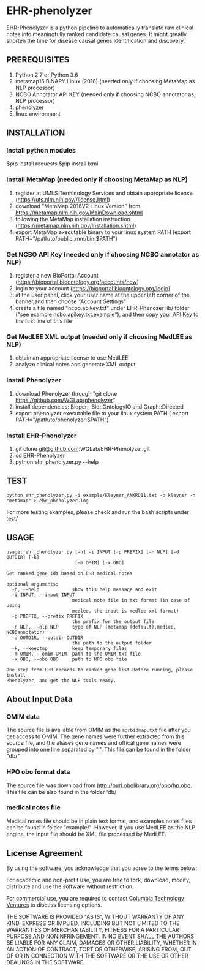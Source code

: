 # EHR-phenolyzer 

EHR-Phenolyzer is a python pipeline to automatically translate raw clinical notes into meaningfully ranked candidate causal genes. It might greatly shorten the time for disease causal genes identification and discovery. 

## PREREQUISITES

1. Python 2.7 or Python 3.6
2. metamap16.BINARY.Linux (2016) (needed only if choosing MetaMap as NLP processor)
3. NCBO Annotator API KEY (needed only if choosing NCBO annotator as NLP processor)
4. phenolyzer
5. linux environment

## INSTALLATION
### Install python modules
$pip install requests
$pip install lxml


### Install MetaMap (needed only if choosing MetaMap as NLP)

1. register at UMLS Terminology Services and obtain appropriate license (https://uts.nlm.nih.gov//license.html)
2. download "MetaMap 2016V2 Linux Version" from https://metamap.nlm.nih.gov/MainDownload.shtml
3. following the MetaMap installation instruction (https://metamap.nlm.nih.gov/Installation.shtml)
4. export MetaMap executable binary to your linux system PATH (export PATH="/path/to/public_mm/bin:$PATH") 

### Get NCBO API Key (needed only if choosing NCBO annotator as NLP)
1. register a new BioPortal Account (https://bioportal.bioontology.org/accounts/new)
2. login to your account (https://bioportal.bioontology.org/login)
3. at the user panel, click your user name at the upper left corner of the banner,and then choose "Account Settings"
4. create a file named "ncbo.apikey.txt" under EHR-Phenozer lib/ folder ("see example ncbo.apikey.txt.example"), and then copy your API Key to the first line of this file

### Get MedLEE XML output (needed only if choosing MedLEE as NLP)
1. obtain an appropriate license to use MedLEE
2. analyze clinical notes and generate XML output

### Install Phenolyzer

1. download Phenolyzer through "git clone https://github.com/WGLab/phenolyzer"
2. install dependencies: Bioperl, Bio::OntologyIO and Graph::Directed 
3. export phenolyzer executable file to your linux system PATH ( export PATH="/path/to/phenolyzer:$PATH")

### Install EHR-Phenolyzer
1. git clone git@github.com:WGLab/EHR-Phenolyzer.git
2. cd EHR-Phenolyzer
3. python ehr_phenolyzer.py --help

## TEST 

`python ehr_phenolyzer.py -i example/Kleyner_ANKRD11.txt -p kleyner -n "metamap" > ehr_phenolyzer.log `

For more testing examples, please check and run the bash scripts under test/

## USAGE 
```
usage: ehr_phenolyzer.py [-h] -i INPUT [-p PREFIX] [-n NLP] [-d OUTDIR] [-k]
                         [-m OMIM] [-x OBO]

Get ranked gene ids based on EHR medical notes

optional arguments:
  -h, --help            show this help message and exit
  -i INPUT, --input INPUT
                        medical note file in txt format (in case of using
                        medlee, the input is medlee xml format)
  -p PREFIX, --prefix PREFIX
                        the prefix for the output file
  -n NLP, --nlp NLP     type of NLP (metamap (default),medlee, NCBOannotator)
  -d OUTDIR, --outdir OUTDIR
                        the path to the output folder
  -k, --keeptmp         keep temporary files
  -m OMIM, --omim OMIM  path to the OMIM txt file
  -x OBO, --obo OBO     path to HPO obo file

One step from EHR records to ranked gene list.Before running, please install
Phenolyzer, and get the NLP tools ready.

```

## About Input Data

### OMIM data
The source file is available from OMIM as the `morbidmap.txt` file after you get access to OMIM. The gene names were further extracted from this source file, and the aliases gene names and offical gene names were grouped into one line separated by ",". This file can be found in the folder "db/" 

### HPO obo format data
The source file was download from http://purl.obolibrary.org/obo/hp.obo. This file can be also found in the folder 'db/'

### medical notes file
Medical notes file should be in plain text format, and examples notes files can be found in folder "example/". However, if you use MedLEE as the NLP engine, the input file should be XML file processed by MedLEE.

## License Agreement
By using the software, you acknowledge that you agree to the terms below:

For academic and non-profit use, you are free to fork, download, modify, distribute and use the software without restriction.

For commercial use, you are required to contact [Columbia Technology Ventures](http://techventures.columbia.edu/) to discuss licensing options.

THE SOFTWARE IS PROVIDED "AS IS", WITHOUT WARRANTY OF ANY KIND, EXPRESS OR IMPLIED, INCLUDING BUT NOT LIMITED TO THE WARRANTIES OF MERCHANTABILITY, FITNESS FOR A PARTICULAR PURPOSE AND NONINFRINGEMENT. IN NO EVENT SHALL THE AUTHORS BE LIABLE FOR ANY CLAIM, DAMAGES OR OTHER LIABILITY, WHETHER IN AN ACTION OF CONTRACT, TORT OR OTHERWISE, ARISING FROM, OUT OF OR IN CONNECTION WITH THE SOFTWARE OR THE USE OR OTHER DEALINGS IN THE SOFTWARE.

